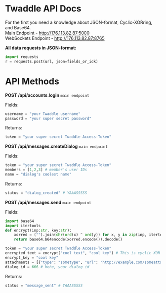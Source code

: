 # Twaddle API Docs
For the first you need a knowledge about JSON-format, Cyclic-XORring, and Base64.<br>
Main Endpoint - http://176.113.82.87:5000<br>
WebSockets Endpoint - http://176.113.82.87:8765

**All data requests in JSON-format:**
```py
import requests
r = requests.post(url, json=fields_or_idk)
```


# API Methods


**POST /api/accounts.login** `main endpoint`

Fields:

```py
username = "your Twaddle username"
password = "your super secret password"
```
Returns:

```py
token = "your super secret Twaddle Access-Token"
```



**POST /api/messages.createDialog** `main endpoint`

Fields:

```py
token = "your super secret Twaddle Access-Token"
members = [1,2,3] # member's user IDs
name = "dialog's coolest name"
```
Returns:

```py
status = "dialog_created" # YAAASSSSS
```



**POST /api/messages.send** `main endpoint`

Fields:

```py
import base64
import itertools
def encrypt(inp:str, key:str):
    xorred = ("").join(chr(ord(x) ^ ord(y)) for x, y in zip(inp, itertools.cycle(key)))
    return base64.b64encode(xorred.encode()).decode()

token = "your super secret Twaddle Access-Token"
encrypted_text = encrypt("cool text", "cool key") # This is cyclic XOR + base64
encrypt_key = "cool key"
attachments = [{"type": "sometype", "url": "http://example.com/someattachment"}] # types - image, audio, video, document or your own types are compatible with your client
dialog_id = 666 # hehe, your dialog id
```
Returns:

```py
status = "message_sent" # YAAASSSSS
```
